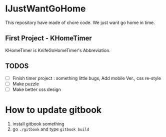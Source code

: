 # IJustWantGoHome
This repository have made of chore code.
We just want go home in time.

## First Project - KHomeTimer
KHomeTimer is KnifeGoHomeTimer's Abbreviation.

## TODOS
- [ ] Finish timer project : something little bugs, Add mobile Ver., css re-style
- [ ] Make puzzle
- [ ] Make better css design

# How to update gitbook
1. install gitbook something 
2. go `./gitbook` and type `gitbook build`